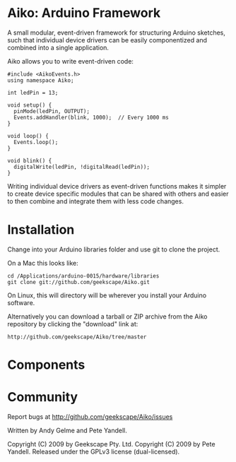 Aiko: Arduino Framework
=======================

A small modular, event-driven framework for structuring Arduino
sketches, such that individual device drivers can be easily
componentized and combined into a single application.

Aiko allows you to write event-driven code:

    #include <AikoEvents.h>
    using namespace Aiko;

    int ledPin = 13;

    void setup() {
      pinMode(ledPin, OUTPUT);
      Events.addHandler(blink, 1000);  // Every 1000 ms
    }

    void loop() {
      Events.loop();
    }

    void blink() {
      digitalWrite(ledPin, !digitalRead(ledPin));
    }

Writing individual device drivers as event-driven functions makes it
simpler to create device specific modules that can be shared with others
and easier to then combine and integrate them with less code changes.


Installation
============

Change into your Arduino libraries folder and use git to clone the project.

On a Mac this looks like:

    cd /Applications/arduino-0015/hardware/libraries
    git clone git://github.com/geekscape/Aiko.git

On Linux, this will directory will be wherever you install your Arduino
software.

Alternatively you can download a tarball or ZIP archive from the Aiko
repository by clicking the "download" link at:

    http://github.com/geekscape/Aiko/tree/master


Components
==========


Community
=========

Report bugs at http://github.com/geekscape/Aiko/issues


Written by Andy Gelme and Pete Yandell.

Copyright (C) 2009 by Geekscape Pty. Ltd.
Copyright (C) 2009 by Pete Yandell.
Released under the GPLv3 license (dual-licensed).
